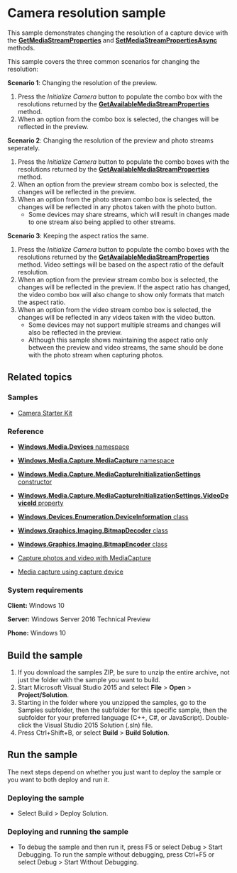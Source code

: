 <!---
  category: AudioVideoAndCamera
  samplefwlink: http://go.microsoft.com/fwlink/p/?LinkId=624252&clcid=0x409
--->

# Camera resolution sample

This sample demonstrates changing the resolution of a capture device with the
[**GetMediaStreamProperties**](https://msdn.microsoft.com/library/windows/apps/windows.media.devices.videodevicecontroller.getmediastreamproperties.aspx)
and
[**SetMediaStreamPropertiesAsync**](https://msdn.microsoft.com/library/windows/apps/hh700895.aspx)
methods. 

This sample covers the three common scenarios for changing the resolution:

**Scenario 1**: Changing the resolution of the preview.

1. Press the *Initialize Camera* button to populate the combo box with the resolutions
returned by the
[**GetAvailableMediaStreamProperties**](https://msdn.microsoft.com/library/windows/apps/windows.media.devices.videodevicecontroller.getmediastreamproperties.aspx)
method.
2. When an option from the combo box is selected, the changes will be reflected in the preview.

**Scenario 2**: Changing the resolution of the preview and photo streams seperately.

1. Press the *Initialize Camera* button to populate the combo boxes with the resolutions
returned by the
[**GetAvailableMediaStreamProperties**](https://msdn.microsoft.com/library/windows/apps/windows.media.devices.videodevicecontroller.getmediastreamproperties.aspx)
method.
2. When an option from the preview stream combo box is selected, the changes will be reflected in the preview.
3. When an option from the photo stream combo box is selected, the changes will be reflected in any photos taken with the photo button.
   * Some devices may share streams, which will result in changes made to one stream also being applied to other streams.

**Scenario 3**: Keeping the aspect ratios the same.

1. Press the *Initialize Camera* button to populate the combo boxes with the resolutions
returned by the
[**GetAvailableMediaStreamProperties**](https://msdn.microsoft.com/library/windows/apps/windows.media.devices.videodevicecontroller.getmediastreamproperties.aspx)
method.
Video settings will be based on the aspect ratio of the default resolution.
2. When an option from the preview stream combo box is selected, the changes will be reflected in the preview.
If the aspect ratio has changed, the video combo box will
also change to show only formats that match the aspect ratio.
3. When an option from the video stream combo box is selected,
the changes will be reflected in any videos taken with the video button.
   * Some devices may not support multiple streams and changes will also be reflected in the preview.
   * Although this sample shows maintaining the aspect ratio only between the preview and video streams,
     the same should be done with the photo stream when capturing photos.

## Related topics

### Samples

* [Camera Starter Kit](/Samples/CameraStarterKit)

### Reference

* [**Windows.Media.Devices** namespace](https://msdn.microsoft.com/library/windows/apps/windows.media.devices.aspx)

* [**Windows.Media.Capture.MediaCapture** namespace](https://msdn.microsoft.com/library/windows/apps/windows.media.devices.aspx)

* [**Windows.Media.Capture.MediaCaptureInitializationSettings** constructor](https://msdn.microsoft.com/library/windows/apps/windows.media.capture.mediacaptureinitializationsettings.mediacaptureinitializationsettings.aspx) 

* [**Windows.Media.Capture.MediaCaptureInitializationSettings.VideoDeviceId** property](https://msdn.microsoft.com/library/windows/apps/windows.media.capture.mediacaptureinitializationsettings.videodeviceid.aspx)

* [**Windows.Devices.Enumeration.DeviceInformation** class](https://msdn.microsoft.com/library/windows/apps/windows.devices.enumeration.deviceinformation)

* [**Windows.Graphics.Imaging.BitmapDecoder** class](https://msdn.microsoft.com/library/windows/apps/windows.graphics.imaging.bitmapdecoder.aspx)

* [**Windows.Graphics.Imaging.BitmapEncoder** class](https://msdn.microsoft.com/library/windows/apps/windows.graphics.imaging.bitmapencoder.aspx)

* [Capture photos and video with MediaCapture](https://msdn.microsoft.com/library/windows/apps/mt243896)

* [Media capture using capture device](https://code.msdn.microsoft.com/windowsapps/Media-Capture-Sample-adf87622)

### System requirements

**Client:** Windows 10

**Server:** Windows Server 2016 Technical Preview

**Phone:** Windows 10

## Build the sample

1. If you download the samples ZIP, be sure to unzip the entire archive, not just the folder with the sample you want to build. 
2. Start Microsoft Visual Studio 2015 and select **File** \> **Open** \> **Project/Solution**.
3. Starting in the folder where you unzipped the samples, go to the Samples subfolder, then the subfolder for this specific sample, then the subfolder for your preferred language (C++, C#, or JavaScript). Double-click the Visual Studio 2015 Solution (.sln) file.
4. Press Ctrl+Shift+B, or select **Build** \> **Build Solution**.

## Run the sample

The next steps depend on whether you just want to deploy the sample or you want to both deploy and run it.

### Deploying the sample

- Select Build > Deploy Solution. 

### Deploying and running the sample

- To debug the sample and then run it, press F5 or select Debug >  Start Debugging. To run the sample without debugging, press Ctrl+F5 or select Debug > Start Without Debugging. 
